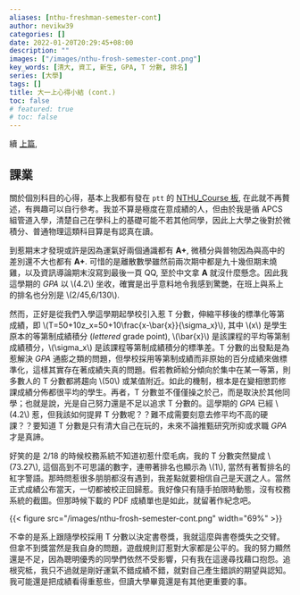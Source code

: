 ```yaml
---
aliases: [nthu-freshman-semester-cont]
author: nevikw39
categories: []
date: 2022-01-20T20:29:45+08:00
description: ""
images: ["/images/nthu-frosh-semester-cont.png"]
key_words: [清大, 資工, 新生, GPA, T 分數, 排名]
series: [大學]
tags: []
title: 大一上心得小結 (cont.)
toc: false
# featured: true
# toc: false
---
```


續 [上篇](/posts/nthu-frosh-semester/), 

## 課業

關於個別科目的心得，基本上我都有發在 `ptt` 的 [NTHU_Course 板](https://www.ptt.cc/bbs/NTHU_Course/index.html), 在此就不再贅述，有興趣可以自行參考。我並不算是極度在意成績的人，但由於我是循 APCS 組管道入學，清楚自己在學科上的基礎可能不若其他同學，因此上大學之後對於微積分、普通物理這類科目算是有認真在讀。

到惹期末才發現或許是因為運氣好兩個通識都有 **A+**, 微積分與普物因為與高中的差別還不大也都有 **A+**. 可惜的是離散數學雖然前兩次期中都是九十幾但期末燒雞，以及資訊導論期末沒寫到最後一頁 QQ, 至於中文拿 **A** 就沒什麼懸念。因此我這學期的 _GPA_ 以 \\(4.2\\) 坐收，確實是出乎意料地令我感到驚艷，在班上與系上的排名也分別是 \\(2/45,6/130\\).

然而，正好是從我們入學這學期起學校引入惹 T 分數，伸縮平移後的標準化等第成績，即 \\(T=50+10z_x=50+10\frac{x-\bar{x}}{\sigma_x}\\), 其中 \\(x\\) 是學生原本的等第制成績積分 (_lettered_ grade point), \\(\bar{x}\\) 是該課程的平均等第制成績積分，\\(\sigma_x\\) 是該課程等第制成績積分的標準差。T 分數的出發點是為惹解決 _GPA_ 通膨之類的問題，但學校採用等第制成績而非原始的百分成績來做標準化，這樣其實存在著成績失真的問題。假若教師給分傾向於集中在某一等第，則多數人的 T 分數都將趨向 \\(50\\) 或某值附近。如此的機制，根本是在變相懲罰修課成績分佈都很平均的學生。再者，T 分數並不僅僅操之於己，而是取決於其他同學；也就是說，光是自己努力還是不足以追求 T 分數的。這學期的 _GPA_ 已經 \\(4.2\\) 惹，但我該如何提昇 T 分數呢？？難不成需要刻意去修平均不高的硬課？？要知道 T 分數是只有清大自己在玩的，未來不論推甄研究所抑或求職 _GPA_ 才是真諦。

好笑的是 2/18 的時候校務系統不知道初惹什麼毛病，我的 T 分數突然變成 \\(73.27\\), 這個高到不可思議的數字，連帶著排名也顯示為 \\(1\\), 當然有著暫排名的紅字警語。那時問惹很多朋朋都沒有遇到，我差點就要相信自己是天選之人。當然正式成績公布當天，一切都被校正回歸惹。我好像只有隨手拍限時動態，沒有校務系統的截圖。但那時候下載的 PDF 成績單也是如此，就留著作紀念吧。

{{< figure src="/images/nthu-frosh-semester-cont.png" width="69%" >}}

不幸的是系上跟隨學校採用 T 分數以決定書卷獎，我就這麼與書卷獎失之交臂。但拿不到獎當然是我自身的問題，遊戲規則訂惹對大家都是公平的。我的努力顯然還是不足，因為聰明優秀的同學們依然不受影響，只有我在這邊尋找藉口抱怨。追根究柢，我只不過就是剛好運氣不錯成績不錯，就對自己產生錯誤的期望與認知。我可能還是把成績看得重惹些，但讀大學畢竟還是有其他更重要的事。
